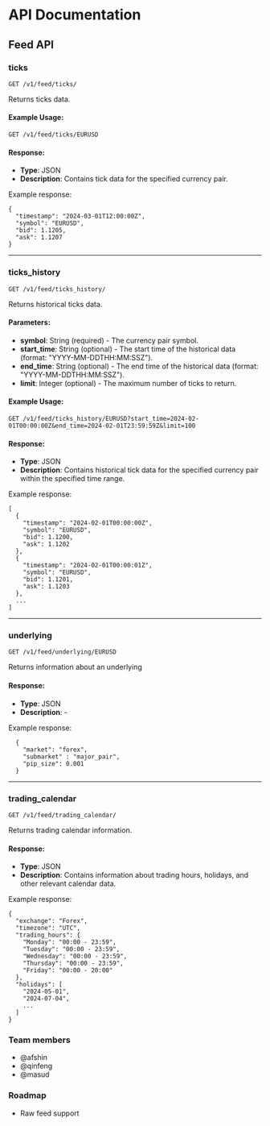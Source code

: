 # API Documentation

## Feed API

### ticks

`GET /v1/feed/ticks/`

Returns ticks data.

#### Example Usage:

`GET /v1/feed/ticks/EURUSD`

#### Response:

- **Type**: JSON
- **Description**: Contains tick data for the specified currency pair.

Example response:

```
{
  "timestamp": "2024-03-01T12:00:00Z",
  "symbol": "EURUSD",
  "bid": 1.1205,
  "ask": 1.1207
}
```

---

### ticks_history

`GET /v1/feed/ticks_history/`

Returns historical ticks data.

#### Parameters:

- **symbol**: String (required) - The currency pair symbol.
- **start_time**: String (optional) - The start time of the historical data (format: "YYYY-MM-DDTHH:MM:SSZ").
- **end_time**: String (optional) - The end time of the historical data (format: "YYYY-MM-DDTHH:MM:SSZ").
- **limit**: Integer (optional) - The maximum number of ticks to return.

#### Example Usage:

`GET /v1/feed/ticks_history/EURUSD?start_time=2024-02-01T00:00:00Z&end_time=2024-02-01T23:59:59Z&limit=100`

#### Response:

- **Type**: JSON
- **Description**: Contains historical tick data for the specified currency pair within the specified time range.

Example response:

```
[
  {
    "timestamp": "2024-02-01T00:00:00Z",
    "symbol": "EURUSD",
    "bid": 1.1200,
    "ask": 1.1202
  },
  {
    "timestamp": "2024-02-01T00:00:01Z",
    "symbol": "EURUSD",
    "bid": 1.1201,
    "ask": 1.1203
  },
  ...
]
```

---

### underlying

`GET /v1/feed/underlying/EURUSD`

Returns information about an underlying

#### Response:

- **Type**: JSON
- **Description**: -

Example response:

```
  {
    "market": "forex",
    "submarket" : "major_pair",
    "pip_size": 0.001
  }
```

---

### trading_calendar

`GET /v1/feed/trading_calendar/`

Returns trading calendar information.

#### Response:

- **Type**: JSON
- **Description**: Contains information about trading hours, holidays, and other relevant calendar data.

Example response:

```
{
  "exchange": "Forex",
  "timezone": "UTC",
  "trading_hours": {
    "Monday": "00:00 - 23:59",
    "Tuesday": "00:00 - 23:59",
    "Wednesday": "00:00 - 23:59",
    "Thursday": "00:00 - 23:59",
    "Friday": "00:00 - 20:00"
  },
  "holidays": [
    "2024-05-01",
    "2024-07-04",
    ...
  ]
}
```

### Team members
- @afshin
- @qinfeng
- @masud

### Roadmap
- Raw feed support
